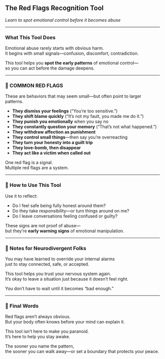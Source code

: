 ## The Red Flags Recognition Tool  
*Learn to spot emotional control before it becomes abuse*

---

### What This Tool Does  
Emotional abuse rarely starts with obvious harm.  
It begins with small signals—confusion, discomfort, contradiction.

This tool helps you **spot the early patterns** of emotional control—  
so you can act before the damage deepens.

---

### 🔴 COMMON RED FLAGS
These are behaviors that may seem small—but often point to larger patterns.

- **They dismiss your feelings** (“You’re too sensitive.”)  
- **They shift blame quickly** (“It’s not my fault, you made me do it.”)  
- **They punish you emotionally** when you say no  
- **They constantly question your memory** (“That’s not what happened.”)  
- **They withdraw affection as punishment**  
- **They control small things**—then say you’re overreacting  
- **They turn your honesty into a guilt trip**  
- **They love-bomb, then disappear**  
- **They act like a victim when called out**

One red flag is a signal.  
Multiple red flags are a system.

---

### 🧭 How to Use This Tool
Use it to reflect:

- Do I feel safe being fully honest around them?  
- Do they take responsibility—or turn things around on me?  
- Do I leave conversations feeling confused or guilty?

These signs are not proof of abuse—  
but they’re **early warning signs** of emotional manipulation.

---

### 🧠 Notes for Neurodivergent Folks
You may have learned to override your internal alarms  
just to stay connected, safe, or accepted.

This tool helps you trust your nervous system again.  
It’s okay to leave a situation just because it doesn’t feel right.

You don’t have to wait until it becomes “bad enough.”

---

### 💛 Final Words
Red flags aren’t always obvious.  
But your body often knows before your mind can explain it.

This tool isn’t here to make you paranoid.  
It’s here to help you stay awake.

The sooner you name the pattern,  
the sooner you can walk away—or set a boundary that protects your peace.
